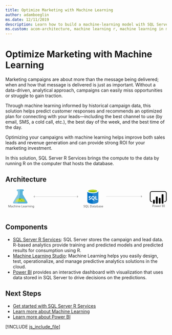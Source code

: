 ```yaml
---
title: Optimize Marketing with Machine Learning
author: adamboeglin
ms.date: 12/11/2019
description: Learn how to build a machine-learning model with SQL Server 2016 with R Services to optimize and manage marketing campaigns.
ms.custom: acom-architecture, machine learning r, machine learning in marketing, machine learning marketing
---
```

# Optimize Marketing with Machine Learning

Marketing campaigns are about more than the message being delivered; when and how that message is delivered is just as important. Without a data-driven, analytical approach, campaigns can easily miss opportunities or struggle to gain traction.

Through machine learning informed by historical campaign data, this solution helps predict customer responses and recommends an optimized plan for connecting with your leads—including the best channel to use (by email, SMS, a cold call, etc.), the best day of the week, and the best time of the day.

Optimizing your campaigns with machine learning helps improve both sales leads and revenue generation and can provide strong ROI for your marketing investment.

In this solution, SQL Server R Services brings the compute to the data by running R on the computer that hosts the database.


## Architecture

<svg class="architecture-diagram" aria-labelledby="optimize-marketing-with-machine-learning" height="140.97" viewbox="0 0 920.904 140.97" width="920.904" xmlns="https://www.w3.org/2000/svg"><title id="optimize-marketing-with-machine-learning">Optimize marketing with machine learning</title><desc>Learn how to build a machine-learning model with SQL Server 2016 with R Services to optimize and manage marketing campaigns.</desc><text fill="#505050" font-family="SegoeUI, Segoe UI" font-size="16.653" style="isolation: isolate" transform="translate(838.693 102.884) scale(1.036 1)">Power BI </text><text fill="#505050" font-family="SegoeUI, Segoe UI" font-size="16.653" transform="translate(446.005 104.454) scale(1.036 1)">SQL Database</text><g><path d="M468.3,10.222l.129,61.89c.013,6.425,14.407,11.606,32.148,11.569l-.153-73.526Z" fill="#0072c6"></path><path d="M498.525,83.663h.44c17.74-.037,32.113-5.168,32.1-11.464l-.126-60.631-32.564.068Z" fill="#0072c6"></path><path d="M498.525,83.713h.44c17.74-.037,32.113-5.171,32.1-11.472l-.126-60.673-32.564.068Z" fill="#fff" opacity="0.15" style="isolation: isolate"></path><path d="M530.939,11.567c.013,6.425-14.359,11.664-32.1,11.7S466.706,18.126,466.692,11.7,481.051.037,498.791,0s32.134,5.142,32.148,11.567" fill="#fff"></path><path d="M524.37,10.911c.009,4.242-11.426,7.7-25.54,7.73s-25.565-3.381-25.573-7.623,11.428-7.7,25.541-7.73,25.563,3.383,25.572,7.623" fill="#7fba00"></path><path d="M519.026,15.613c3.343-1.3,5.35-2.933,5.346-4.7-.009-4.242-11.458-7.654-25.573-7.625s-25.549,3.49-25.54,7.731c0,1.765,2.017,3.386,5.366,4.676,4.668-1.823,11.967-3.009,20.194-3.026s15.529,1.138,20.208,2.942" fill="#b8d432"></path><path d="M488.7,54.616a5.276,5.276,0,0,1-2.083,4.472,9.383,9.383,0,0,1-5.778,1.6,11,11,0,0,1-5.249-1.12l-.009-4.525a8.094,8.094,0,0,0,5.362,2.054,3.645,3.645,0,0,0,2.184-.57,1.77,1.77,0,0,0,.768-1.5,2.1,2.1,0,0,0-.745-1.6,13.635,13.635,0,0,0-3.022-1.747q-4.642-2.165-4.65-5.927a5.36,5.36,0,0,1,2.013-4.38,8.249,8.249,0,0,1,5.368-1.658,13.42,13.42,0,0,1,4.922.768l.009,4.226a8.02,8.02,0,0,0-4.668-1.4,3.453,3.453,0,0,0-2.076.561,1.759,1.759,0,0,0-.76,1.493,2.13,2.13,0,0,0,.619,1.575,9.948,9.948,0,0,0,2.526,1.515,12.5,12.5,0,0,1,4.057,2.72A5.082,5.082,0,0,1,488.7,54.616Z" fill="#fff"></path><path d="M510.505,49.991a11.566,11.566,0,0,1-1.614,6.209,8.679,8.679,0,0,1-4.572,3.7l5.892,5.431-5.937.012-4.209-4.7a9.845,9.845,0,0,1-4.874-1.418,8.947,8.947,0,0,1-3.358-3.633,11.171,11.171,0,0,1-1.192-5.151,12.046,12.046,0,0,1,1.267-5.622,9.088,9.088,0,0,1,3.59-3.8,10.512,10.512,0,0,1,5.314-1.339,9.78,9.78,0,0,1,5.014,1.277,8.778,8.778,0,0,1,3.442,3.654A11.573,11.573,0,0,1,510.505,49.991Zm-4.805.265a7.932,7.932,0,0,0-1.354-4.868,4.348,4.348,0,0,0-3.68-1.782,4.616,4.616,0,0,0-3.8,1.8,7.464,7.464,0,0,0-1.418,4.781,7.448,7.448,0,0,0,1.408,4.739,4.5,4.5,0,0,0,3.721,1.766,4.559,4.559,0,0,0,3.743-1.725A7.286,7.286,0,0,0,505.7,50.256Z" fill="#fff"></path><polygon fill="#fff" points="525.95 60.237 513.878 60.262 513.835 39.99 518.401 39.98 518.436 56.549 525.942 56.533 525.95 60.237"></polygon></g><g><path d="M125,73.5,98.768,29.912l-.037-17.666H99.2a5.563,5.563,0,0,0,5.651-5.469A5.562,5.562,0,0,0,99.18,1.331l-28.521.059A5.563,5.563,0,0,0,65.008,6.86a5.563,5.563,0,0,0,5.674,5.445h.472l.037,17.665L45.14,73.662c-2.858,4.792-.5,8.7,5.23,8.691l69.436-.145C125.539,82.2,127.876,78.275,125,73.5Z" fill="#59b4d9"></path><polygon fill="#b8d432" points="66.631 54.834 55.882 72.863 114.253 72.741 103.43 54.757 66.631 54.834"></polygon><path d="M83.072,60.151a5.181,5.181,0,0,0,5.264-5.094,4.9,4.9,0,0,0-.542-2.223l-9.476.02a4.894,4.894,0,0,0-.533,2.225A5.183,5.183,0,0,0,83.072,60.151Z" fill="#7fba00"></path><ellipse cx="92.986" cy="66.009" fill="#7fba00" rx="2.588" ry="2.494" transform="translate(-0.137 0.194) rotate(-0.119)"></ellipse><path d="M45.14,73.662,71.191,29.968,71.154,12.3h-.472a5.563,5.563,0,0,1-5.674-5.445,5.561,5.561,0,0,1,5.651-5.467l12.29-.026L83.008,29.8,69.34,82.314l-18.97.04C44.636,82.365,42.282,78.454,45.14,73.662Z" fill="#fff" opacity="0.25" style="isolation: isolate"></path></g><text fill="#505050" font-family="SegoeUI, Segoe UI" font-size="17.174" transform="translate(15.245 104.896) scale(1.036 1)">Machine Learning</text><path d="M909.617,73.771h-1.93v-3.86h1.93a7.436,7.436,0,0,0,7.427-7.427V23.059a7.436,7.436,0,0,0-7.427-7.428H836.495a7.436,7.436,0,0,0-7.427,7.428V62.487a7.436,7.436,0,0,0,7.427,7.427h1.93v3.86h-1.93a11.3,11.3,0,0,1-11.286-11.287V23.059A11.3,11.3,0,0,1,836.5,11.772h73.121A11.3,11.3,0,0,1,920.9,23.059V62.487a11.3,11.3,0,0,1-11.287,11.287"></path><path d="M848.349,60.849h0a5.237,5.237,0,0,1,5.237,5.237V78.163a5.238,5.238,0,0,1-5.238,5.238h0a5.237,5.237,0,0,1-5.239-5.235V66.087a5.238,5.238,0,0,1,5.238-5.238Z"></path><path d="M864.822,83.4a5.239,5.239,0,0,1-5.239-5.238v-31a5.238,5.238,0,1,1,10.477,0v31a5.239,5.239,0,0,1-5.238,5.239"></path><path d="M897.766,83.249a5.239,5.239,0,0,1-5.239-5.238v-43.9a5.238,5.238,0,0,1,10.477,0h0v43.9a5.239,5.239,0,0,1-5.238,5.239"></path><path d="M881.294,83.4a5.239,5.239,0,0,1-5.239-5.238V55.135a5.238,5.238,0,1,1,10.477,0V78.164a5.239,5.239,0,0,1-5.238,5.239"></path><g><line fill="none" stroke="#afafaf" stroke-miterlimit="10" stroke-width="1.074" x1="166.423" x2="410.734" y1="42.773" y2="42.773"></line><polygon fill="#afafaf" points="167.298 36.25 167.298 49.297 160.775 42.773 167.298 36.25"></polygon><polygon fill="#afafaf" points="409.86 36.25 409.86 49.297 416.382 42.773 409.86 36.25"></polygon></g><g><line fill="none" stroke="#afafaf" stroke-miterlimit="10" stroke-width="1.074" x1="575.442" x2="775.795" y1="41.926" y2="41.926"></line><polygon fill="#afafaf" points="774.92 35.402 774.92 48.45 781.442 41.926 774.92 35.402"></polygon></g></svg>

## Components
* [SQL Server R Services](https://www.microsoft.comhttps://azure.microsoft.com/sql-server/sql-server-r-services): SQL Server stores the campaign and lead data. R-based analytics provide training and predicted models and predicted results for consumption using R.
* [Machine Learning Studio](https://azure.microsoft.com/services/machine-learning-studio/): Machine Learning helps you easily design, test, operationalize, and manage predictive analytics solutions in the cloud.
* [Power BI](https://powerbi.microsoft.com) provides an interactive dashboard with visualization that uses data stored in SQL Server to drive decisions on the predictions.

## Next Steps
* [Get started with SQL Server R Services](https://www.microsoft.com/sql-server/sql-server-r-services)
* [Learn more about Machine Learning](https://docs.microsoft.com/azure/machine-learning/machine-learning-what-is-machine-learning)
* [Learn more about Power BI](https://powerbi.microsoft.com/documentation/powerbi-landing-page/)

[!INCLUDE [js_include_file](../../_js/index.md)]
